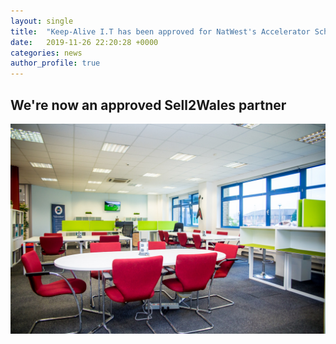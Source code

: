```yaml
---
layout: single
title:  "Keep-Alive I.T has been approved for NatWest's Accelerator Scheme.."
date:   2019-11-26 22:20:28 +0000
categories: news
author_profile: true
---
```


## We're now an approved Sell2Wales partner
<img src="/assets/images/welsh-ice.jpg" />

